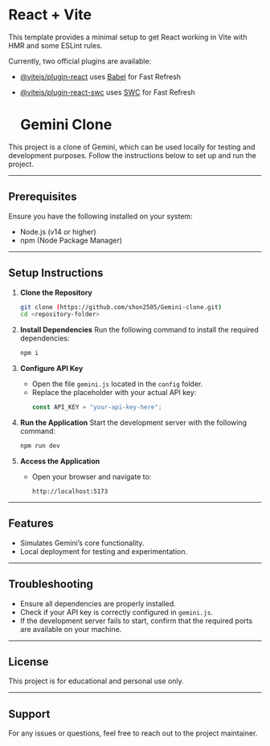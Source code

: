 # React + Vite

This template provides a minimal setup to get React working in Vite with HMR and some ESLint rules.

Currently, two official plugins are available:

- [@vitejs/plugin-react](https://github.com/vitejs/vite-plugin-react/blob/main/packages/plugin-react/README.md) uses [Babel](https://babeljs.io/) for Fast Refresh
- [@vitejs/plugin-react-swc](https://github.com/vitejs/vite-plugin-react-swc) uses [SWC](https://swc.rs/) for Fast Refresh

  # Gemini Clone

This project is a clone of Gemini, which can be used locally for testing and development purposes. Follow the instructions below to set up and run the project.

---

## Prerequisites
Ensure you have the following installed on your system:
- Node.js (v14 or higher)
- npm (Node Package Manager)

---

## Setup Instructions

1. **Clone the Repository**
   ```bash
   git clone (https://github.com/shon2505/Gemini-clone.git)
   cd <repository-folder>
   ```

2. **Install Dependencies**
   Run the following command to install the required dependencies:
   ```bash
   npm i
   ```

3. **Configure API Key**
   - Open the file `gemini.js` located in the `config` folder.
   - Replace the placeholder with your actual API key:
     ```javascript
     const API_KEY = "your-api-key-here";
     ```

4. **Run the Application**
   Start the development server with the following command:
   ```bash
   npm run dev
   ```

5. **Access the Application**
   - Open your browser and navigate to:
     ```
     http://localhost:5173
     ```

---

## Features
- Simulates Gemini’s core functionality.
- Local deployment for testing and experimentation.

---

## Troubleshooting
- Ensure all dependencies are properly installed.
- Check if your API key is correctly configured in `gemini.js`.
- If the development server fails to start, confirm that the required ports are available on your machine.

---

## License
This project is for educational and personal use only.

---

## Support
For any issues or questions, feel free to reach out to the project maintainer.


